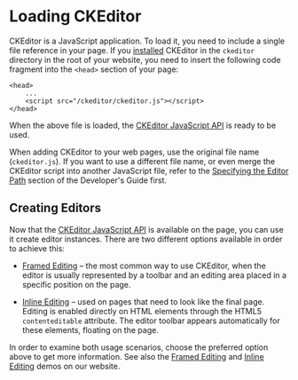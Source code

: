# Loading CKEditor

CKEditor is a JavaScript application. To load it, you need to include a single file
reference in your page. If you [installed](#!/guide/dev_installation) CKEditor in the `ckeditor` directory in the root of your website, you need to insert the following code fragment into the `<head>` section of your page:

	<head>
		...
		<script src="/ckeditor/ckeditor.js"></script>
	</head>

When the above file is loaded, the [CKEditor JavaScript API](#!/api) is ready to be used.

When adding CKEditor to your web pages, use the original file name (`ckeditor.js`).
If you want to use a different file name, or even merge the CKEditor script into another
JavaScript file, refer to the [Specifying the Editor Path](http://docs.cksource.com/CKEditor_3.x/Developers_Guide/Specifying_the_Editor_Path) <!-- TODO: Move this link to JSDuck --> section of the Developer's Guide first.

## Creating Editors

Now that the [CKEditor JavaScript API](#!/api) is available on the page, you can use it create editor instances. There are two different options available in order to achieve this:

 * [Framed Editing](#!/guide/dev_framed) &ndash; the most common way to use CKEditor, when the editor is usually represented by a toolbar and an editing area placed in a specific position on the page.

 * [Inline Editing](#!/guide/dev_inline) &ndash; used on pages that need to look like the final page. Editing is enabled directly on HTML elements through the HTML5 `contenteditable` attribute. The editor toolbar appears automatically for these elements, floating on the page.
 
In order to examine both usage scenarios, choose the preferred option above to get more information. See also the [Framed Editing](http://ckeditor.com/demo#standard) and [Inline Editing](http://ckeditor.com/demo#inline) demos on our website.